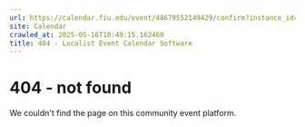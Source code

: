 ```yaml
---
url: https://calendar.fiu.edu/event/48679552149429/confirm?instance_id=48679552150454&return=https%3A%2F%2Fcalendar.fiu.edu%2Fcalendar
site: Calendar
crawled_at: 2025-05-16T10:49:15.162460
title: 404 - Localist Event Calendar Software
---
```


# 404 - not found
We couldn't find the page on this community event platform.
